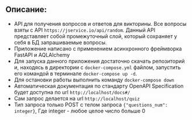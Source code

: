 ## Описание: 
- API для получения вопросов и ответов для викторины. Все вопросы взяты с API `https://jservice.io/api/random`. Данный API представляет собой промежуточный слой, который сохраняет у себя в БД запрашиваемые вопросы.  
- Приложение написано с применением асинхронного фреймворка FastAPI и AQLAlchemy
- Для запуска данного приложения достаточно скачать репозиторий и, находясь в директории с `docker-compose.yml` файлом, запустить его командой в терминале `docker-compose up -d`.
- Для остановки работы выполнить команду `docker-compose down`     
- Автоматическая документация по стандарту OpenAPI Specification будет доступна по url `http://localhost/docs#/`   
- Сам запрос делается на url `http://localhost/quiz`
- Тип запроса только POST с телом запроса `{"questions_num": integer}`, Где integer - любое целое число больше 0
